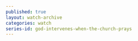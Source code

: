```yaml
---
published: true
layout: watch-archive
categories: watch
series-id: god-intervenes-when-the-church-prays
---
```

